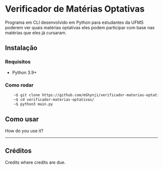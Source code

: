 # Verificador de Matérias Optativas

Programa em CLI desenvolvido em Python para estudantes da UFMS poderem ver quais matérias optativas eles podem participar com base nas matérias que eles já cursaram.

## Instalação
### Requisitos
- Python 3.9+

### Como rodar
```bash
    ~$ git clone https://github.com/mShynji/verificador-materias-optativas.git
    ~$ cd verificador-materias-optativas/
   	~$ python3 main.py
```

## Como usar
How do you use it?

---
## Créditos
Credits where credits are due.

